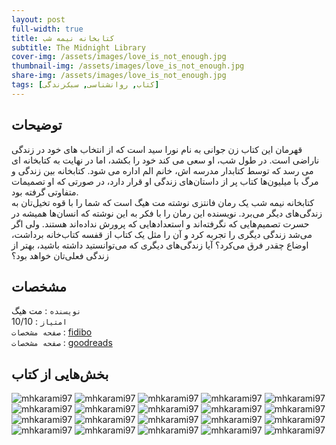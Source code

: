 ```yaml
---
layout: post
full-width: true
title: کتابخانه نیمه شب
subtitle: The Midnight Library
cover-img: /assets/images/love_is_not_enough.jpg
thumbnail-img: /assets/images/love_is_not_enough.jpg
share-img: /assets/images/love_is_not_enough.jpg
tags: [کتاب, روانشناسی, سبک‌زندگی]
---
```


## توضیحات
قهرمان این کتاب زن جوانی به نام نورا سید است که از انتخاب های خود در زندگی ناراضی است. در طول شب، او سعی می کند خود را بکشد، اما در نهایت به کتابخانه ای می رسد که توسط کتابدار مدرسه اش، خانم الم اداره می شود. کتابخانه بین زندگی و مرگ با میلیون‌ها کتاب پر از داستان‌های زندگی او قرار دارد، در صورتی که او تصمیمات متفاوتی گرفته بود.  
کتابخانه نیمه شب یک رمان فانتزی نوشته مت هیگ است که شما را با قوه تخیل‌تان به زندگی‌های دیگر می‌برد. نویسنده این رمان را با فکر به این نوشته که انسان‌ها همیشه در حسرت تصمیم‌هایی که نگرفته‌اند و استعدادهایی که پرورش نداده‌اند هستند. ولی اگر می‌شد زندگی دیگری را تجربه کرد و آن را مثل یک کتاب از قفسه کتاب‌خانه برداشت، اوضاع چقدر فرق می‌کرد؟ آیا زندگی‌های دیگری که می‌توانستید داشته باشید، بهتر از زندگی فعلی‌تان خواهد بود؟  

## مشخصات
`نویسنده` : مت هیگ  
`امتیاز` : 10/10  
`صفحه مشخصات` : [fidibo](https://fidibo.com/book/125302-%DA%A9%D8%AA%D8%A7%D8%A8%D8%AE%D8%A7%D9%86-%D9%86%DB%8C%D9%85%D9%87-%D8%B4%D8%A8)  
`صفحه مشخصات` : [goodreads](https://www.goodreads.com/book/show/52578297-the-midnight-library)  


## بخش‌هایی از کتاب
![mhkarami97](/assets/images/lovthe_midnight_library/01.jpg)
![mhkarami97](/assets/images/lovthe_midnight_library/02.jpg)
![mhkarami97](/assets/images/lovthe_midnight_library/03.jpg)
![mhkarami97](/assets/images/lovthe_midnight_library/04.jpg)
![mhkarami97](/assets/images/lovthe_midnight_library/05.jpg)
![mhkarami97](/assets/images/lovthe_midnight_library/06.jpg)
![mhkarami97](/assets/images/lovthe_midnight_library/07.jpg)
![mhkarami97](/assets/images/lovthe_midnight_library/08.jpg)
![mhkarami97](/assets/images/lovthe_midnight_library/09.jpg)
![mhkarami97](/assets/images/lovthe_midnight_library/10.jpg)
![mhkarami97](/assets/images/lovthe_midnight_library/11.jpg)
![mhkarami97](/assets/images/lovthe_midnight_library/12.jpg)
![mhkarami97](/assets/images/lovthe_midnight_library/13.jpg)
![mhkarami97](/assets/images/lovthe_midnight_library/14.jpg)
![mhkarami97](/assets/images/lovthe_midnight_library/15.jpg)
![mhkarami97](/assets/images/lovthe_midnight_library/16.jpg)
![mhkarami97](/assets/images/lovthe_midnight_library/17.jpg)
![mhkarami97](/assets/images/lovthe_midnight_library/18.jpg)
![mhkarami97](/assets/images/lovthe_midnight_library/19.jpg)
![mhkarami97](/assets/images/lovthe_midnight_library/20.jpg)